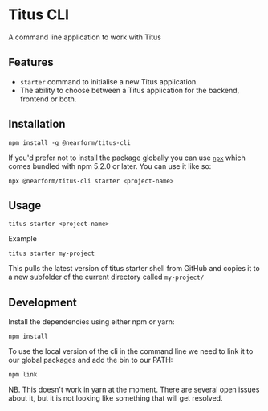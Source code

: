 # Titus CLI

A command line application to work with Titus

## Features

* `starter` command to initialise a new Titus application.
* The ability to choose between a Titus application for the backend, frontend or both.

## Installation

```
npm install -g @nearform/titus-cli
```

If you'd prefer not to install the package globally you can use [`npx`](https://www.npmjs.com/package/npx) which comes bundled with npm 5.2.0 or later. You can use it like so:

```
npx @nearform/titus-cli starter <project-name>
```

## Usage

```
titus starter <project-name>
```

Example

```
titus starter my-project
```

This pulls the latest version of titus starter shell from GitHub and copies it to a new subfolder of the current directory called `my-project/`

## Development

Install the dependencies using either npm or yarn:

```
npm install
```

To use the local version of the cli in the command line we need to link it to our global packages and add the bin to our PATH:

```
npm link
```

NB. This doesn't work in yarn at the moment. There are several open issues about it, but it is not looking like something that will get resolved.
